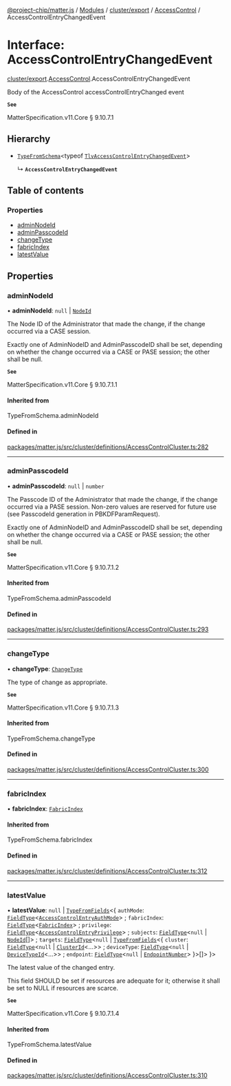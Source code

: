 [@project-chip/matter.js](../README.md) / [Modules](../modules.md) / [cluster/export](../modules/cluster_export.md) / [AccessControl](../modules/cluster_export.AccessControl.md) / AccessControlEntryChangedEvent

# Interface: AccessControlEntryChangedEvent

[cluster/export](../modules/cluster_export.md).[AccessControl](../modules/cluster_export.AccessControl.md).AccessControlEntryChangedEvent

Body of the AccessControl accessControlEntryChanged event

**`See`**

MatterSpecification.v11.Core § 9.10.7.1

## Hierarchy

- [`TypeFromSchema`](../modules/tlv_export.md#typefromschema)\<typeof [`TlvAccessControlEntryChangedEvent`](../modules/cluster_export.AccessControl.md#tlvaccesscontrolentrychangedevent)\>

  ↳ **`AccessControlEntryChangedEvent`**

## Table of contents

### Properties

- [adminNodeId](cluster_export.AccessControl.AccessControlEntryChangedEvent.md#adminnodeid)
- [adminPasscodeId](cluster_export.AccessControl.AccessControlEntryChangedEvent.md#adminpasscodeid)
- [changeType](cluster_export.AccessControl.AccessControlEntryChangedEvent.md#changetype)
- [fabricIndex](cluster_export.AccessControl.AccessControlEntryChangedEvent.md#fabricindex)
- [latestValue](cluster_export.AccessControl.AccessControlEntryChangedEvent.md#latestvalue)

## Properties

### adminNodeId

• **adminNodeId**: ``null`` \| [`NodeId`](../modules/datatype_export.md#nodeid)

The Node ID of the Administrator that made the change, if the change occurred via a CASE session.

Exactly one of AdminNodeID and AdminPasscodeID shall be set, depending on whether the change occurred via a
CASE or PASE session; the other shall be null.

**`See`**

MatterSpecification.v11.Core § 9.10.7.1.1

#### Inherited from

TypeFromSchema.adminNodeId

#### Defined in

[packages/matter.js/src/cluster/definitions/AccessControlCluster.ts:282](https://github.com/project-chip/matter.js/blob/c0d55745d5279e16fdfaa7d2c564daa31e19c627/packages/matter.js/src/cluster/definitions/AccessControlCluster.ts#L282)

___

### adminPasscodeId

• **adminPasscodeId**: ``null`` \| `number`

The Passcode ID of the Administrator that made the change, if the change occurred via a PASE session.
Non-zero values are reserved for future use (see PasscodeId generation in PBKDFParamRequest).

Exactly one of AdminNodeID and AdminPasscodeID shall be set, depending on whether the change occurred via a
CASE or PASE session; the other shall be null.

**`See`**

MatterSpecification.v11.Core § 9.10.7.1.2

#### Inherited from

TypeFromSchema.adminPasscodeId

#### Defined in

[packages/matter.js/src/cluster/definitions/AccessControlCluster.ts:293](https://github.com/project-chip/matter.js/blob/c0d55745d5279e16fdfaa7d2c564daa31e19c627/packages/matter.js/src/cluster/definitions/AccessControlCluster.ts#L293)

___

### changeType

• **changeType**: [`ChangeType`](../enums/cluster_export.AccessControl.ChangeType.md)

The type of change as appropriate.

**`See`**

MatterSpecification.v11.Core § 9.10.7.1.3

#### Inherited from

TypeFromSchema.changeType

#### Defined in

[packages/matter.js/src/cluster/definitions/AccessControlCluster.ts:300](https://github.com/project-chip/matter.js/blob/c0d55745d5279e16fdfaa7d2c564daa31e19c627/packages/matter.js/src/cluster/definitions/AccessControlCluster.ts#L300)

___

### fabricIndex

• **fabricIndex**: [`FabricIndex`](../modules/datatype_export.md#fabricindex)

#### Inherited from

TypeFromSchema.fabricIndex

#### Defined in

[packages/matter.js/src/cluster/definitions/AccessControlCluster.ts:312](https://github.com/project-chip/matter.js/blob/c0d55745d5279e16fdfaa7d2c564daa31e19c627/packages/matter.js/src/cluster/definitions/AccessControlCluster.ts#L312)

___

### latestValue

• **latestValue**: ``null`` \| [`TypeFromFields`](../modules/tlv_export.md#typefromfields)\<\{ `authMode`: [`FieldType`](tlv_export.FieldType.md)\<[`AccessControlEntryAuthMode`](../enums/cluster_export.AccessControl.AccessControlEntryAuthMode.md)\> ; `fabricIndex`: [`FieldType`](tlv_export.FieldType.md)\<[`FabricIndex`](../modules/datatype_export.md#fabricindex)\> ; `privilege`: [`FieldType`](tlv_export.FieldType.md)\<[`AccessControlEntryPrivilege`](../enums/cluster_export.AccessControl.AccessControlEntryPrivilege.md)\> ; `subjects`: [`FieldType`](tlv_export.FieldType.md)\<``null`` \| [`NodeId`](../modules/datatype_export.md#nodeid)[]\> ; `targets`: [`FieldType`](tlv_export.FieldType.md)\<``null`` \| [`TypeFromFields`](../modules/tlv_export.md#typefromfields)\<\{ `cluster`: [`FieldType`](tlv_export.FieldType.md)\<``null`` \| [`ClusterId`](../modules/datatype_export.md#clusterid)\<...\>\> ; `deviceType`: [`FieldType`](tlv_export.FieldType.md)\<``null`` \| [`DeviceTypeId`](../modules/datatype_export.md#devicetypeid)\<...\>\> ; `endpoint`: [`FieldType`](tlv_export.FieldType.md)\<``null`` \| [`EndpointNumber`](../modules/datatype_export.md#endpointnumber)\>  }\>[]\>  }\>

The latest value of the changed entry.

This field SHOULD be set if resources are adequate for it; otherwise it shall be set to NULL if resources
are scarce.

**`See`**

MatterSpecification.v11.Core § 9.10.7.1.4

#### Inherited from

TypeFromSchema.latestValue

#### Defined in

[packages/matter.js/src/cluster/definitions/AccessControlCluster.ts:310](https://github.com/project-chip/matter.js/blob/c0d55745d5279e16fdfaa7d2c564daa31e19c627/packages/matter.js/src/cluster/definitions/AccessControlCluster.ts#L310)
